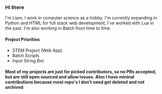 ### Hi there 

I'm Liam, I work in computer science as a hobby. I'm currently expanding in Python and HTML for full stack web development, I've worked with Lua in the past. I'm also working in Batch from time to time.

#### Project Priorities 
* STEM Project (Web App)
* Batch Scripts
* Input String Bot

#### Most of my projects are just for picked contributors, so no PRs accepted, but are still open sourced and allow issues. Also I have mininal contributions because most repo's I don't need get deleted and not archived
